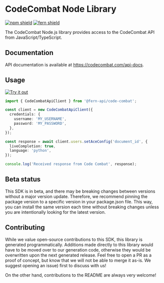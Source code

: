 # CodeCombat Node Library

[![npm shield](https://img.shields.io/npm/v/@fern-api/codecombat)](https://www.npmjs.com/package/@fern-api/codecombat)
[![fern shield](https://img.shields.io/badge/%F0%9F%8C%BF-SDK%20generated%20by%20Fern-brightgreen)](https://github.com/fern-api/fern)

The CodeCombat Node.js library provides access to the CodeCombat API from JavaScript/TypeScript.

## Documentation

API documentation is available at https://codecombat.com/api-docs.

## Usage

[![Try it out](https://developer.stackblitz.com/img/open_in_stackblitz.svg)](https://stackblitz.com/edit/typescript-example-using-sdk-built-with-fern-ugbk2e?file=app.ts&view=editor)

```typescript
import { CodeCombatApiClient } from '@fern-api/code-combat';

const client = new CodeCombatApiClient({
  credentials: {
    username: 'MY_USERNAME',
    password: 'MY_PASSWORD',
  },
});

const response = await client.users.setAceConfig('document_id', {
  liveCompletion: true,
  language: 'python',
});

console.log('Received response from Code Combat', response);
```

## Beta status

This SDK is in beta, and there may be breaking changes between versions without a major version update. Therefore, we recommend pinning the package version to a specific version in your package.json file. This way, you can install the same version each time without breaking changes unless you are intentionally looking for the latest version.

## Contributing

While we value open-source contributions to this SDK, this library is generated programmatically. Additions made directly to this library would have to be moved over to our generation code, otherwise they would be overwritten upon the next generated release. Feel free to open a PR as a proof of concept, but know that we will not be able to merge it as-is. We suggest opening an issue) first to discuss with us!

On the other hand, contributions to the README are always very welcome!
